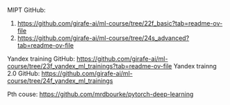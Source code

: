 MIPT GitHub:
1. https://github.com/girafe-ai/ml-course/tree/22f_basic?tab=readme-ov-file
2. https://github.com/girafe-ai/ml-course/tree/24s_advanced?tab=readme-ov-file

Yandex training GitHub: https://github.com/girafe-ai/ml-course/tree/23f_yandex_ml_trainings?tab=readme-ov-file
Yandex trainng 2.0 GitHub: https://github.com/girafe-ai/ml-course/tree/24f_yandex_ml_trainings

Pth couse: https://github.com/mrdbourke/pytorch-deep-learning
